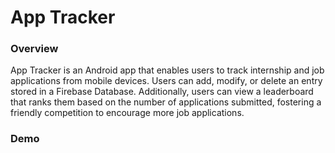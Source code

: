 <h1>App Tracker</h1>

<h3>Overview</h3>
App Tracker is an Android app that enables users to track internship and job applications from mobile devices. Users can add, modify, or delete an entry stored in a Firebase Database. Additionally, users can view a leaderboard that ranks them based on the number of applications submitted, fostering a friendly competition to encourage more job applications.

<h3>Demo</h3>
